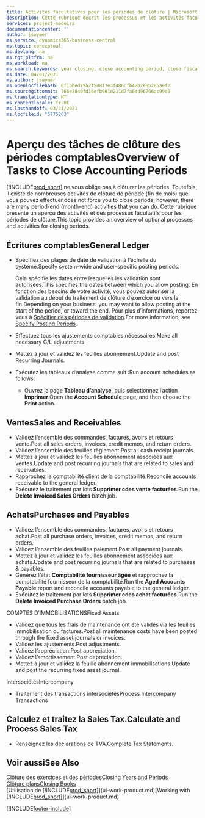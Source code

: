 ```yaml
---
title: Activités facultatives pour les périodes de clôture | Microsoft Docs
description: Cette rubrique décrit les processus et les activités facultatifs pour la clôture des périodes comptables dans Business Central.
services: project-madeira
documentationcenter: ''
author: jswymer
ms.service: dynamics365-business-central
ms.topic: conceptual
ms.devlang: na
ms.tgt_pltfrm: na
ms.workload: na
ms.search.keywords: year closing, close accounting period, close fiscal year, aging, creditor payments, vendor payments
ms.date: 04/01/2021
ms.author: jswymer
ms.openlocfilehash: 6f1bbed79a2f5d817e3f486cfb4207e5b285aef2
ms.sourcegitcommit: 766e2840fd16efb901d211d7fa64d96766ac99d9
ms.translationtype: HT
ms.contentlocale: fr-BE
ms.lasthandoff: 03/31/2021
ms.locfileid: "5775263"
---
```

# <a name="overview-of-tasks-to-close-accounting-periods"></a><span data-ttu-id="81bb1-103">Aperçu des tâches de clôture des périodes comptables</span><span class="sxs-lookup"><span data-stu-id="81bb1-103">Overview of Tasks to Close Accounting Periods</span></span>
[!INCLUDE[prod_short](includes/prod_short.md)] <span data-ttu-id="81bb1-104">ne vous oblige pas à clôturer les périodes. Toutefois, il existe de nombreuses activités de clôture de période (fin de mois) que vous pouvez effectuer.</span><span class="sxs-lookup"><span data-stu-id="81bb1-104">does not force you to close periods, however, there are many period-end (month-end) activities that you can do.</span></span> <span data-ttu-id="81bb1-105">Cette rubrique présente un aperçu des activités et des processus facultatifs pour les périodes de clôture.</span><span class="sxs-lookup"><span data-stu-id="81bb1-105">This topic provides an overview of optional processes and activities for closing periods.</span></span>  

## <a name="general-ledger"></a><span data-ttu-id="81bb1-106">Écritures comptables</span><span class="sxs-lookup"><span data-stu-id="81bb1-106">General Ledger</span></span>
* <span data-ttu-id="81bb1-107">Spécifiez des plages de date de validation à l’échelle du système.</span><span class="sxs-lookup"><span data-stu-id="81bb1-107">Specify system-wide and user-specific posting periods.</span></span>  

    <span data-ttu-id="81bb1-108">Cela spécifie les dates entre lesquelles les validation sont autorisées.</span><span class="sxs-lookup"><span data-stu-id="81bb1-108">This specifies the dates between which you allow posting.</span></span> <span data-ttu-id="81bb1-109">En fonction des besoins de votre activité, vous pouvez autoriser la validation au début du traitement de clôture d’exercice ou vers la fin.</span><span class="sxs-lookup"><span data-stu-id="81bb1-109">Depending on your business, you may want to allow posting at the start of the period, or toward the end.</span></span> <span data-ttu-id="81bb1-110">Pour plus d’informations, reportez vous à [Spécifier des périodes de validation](finance-how-specify-posting-periods.md).</span><span class="sxs-lookup"><span data-stu-id="81bb1-110">For more information, see [Specify Posting Periods](finance-how-specify-posting-periods.md).</span></span>  
* <span data-ttu-id="81bb1-111">Effectuez tous les ajustements comptables nécessaires.</span><span class="sxs-lookup"><span data-stu-id="81bb1-111">Make all necessary G/L adjustments.</span></span>  
* <span data-ttu-id="81bb1-112">Mettez à jour et validez les feuilles abonnement.</span><span class="sxs-lookup"><span data-stu-id="81bb1-112">Update and post Recurring Journals.</span></span>  
  <!--* Process Consolidations-->
* <span data-ttu-id="81bb1-113">Exécutez les tableaux d’analyse comme suit :</span><span class="sxs-lookup"><span data-stu-id="81bb1-113">Run account schedules as follows:</span></span>  
  * <span data-ttu-id="81bb1-114">Ouvrez la page **Tableau d’analyse**, puis sélectionnez l’action **Imprimer**.</span><span class="sxs-lookup"><span data-stu-id="81bb1-114">Open the **Account Schedule** page, and then choose the **Print** action.</span></span>  

## <a name="sales-and-receivables"></a><span data-ttu-id="81bb1-115">Ventes</span><span class="sxs-lookup"><span data-stu-id="81bb1-115">Sales and Receivables</span></span>
* <span data-ttu-id="81bb1-116">Validez l’ensemble des commandes, factures, avoirs et retours vente.</span><span class="sxs-lookup"><span data-stu-id="81bb1-116">Post all sales orders, invoices, credit memos, and return orders.</span></span>  
* <span data-ttu-id="81bb1-117">Validez l’ensemble des feuilles règlement.</span><span class="sxs-lookup"><span data-stu-id="81bb1-117">Post all cash receipt journals.</span></span>  
* <span data-ttu-id="81bb1-118">Mettez à jour et validez les feuilles abonnement associées aux ventes.</span><span class="sxs-lookup"><span data-stu-id="81bb1-118">Update and post recurring journals that are related to sales and receivables.</span></span>  
* <span data-ttu-id="81bb1-119">Rapprochez la comptabilité client de la comptabilité.</span><span class="sxs-lookup"><span data-stu-id="81bb1-119">Reconcile accounts receivable to the general ledger.</span></span>  
* <span data-ttu-id="81bb1-120">Exécutez le traitement par lots **Supprimer cdes vente facturées**.</span><span class="sxs-lookup"><span data-stu-id="81bb1-120">Run the **Delete Invoiced Sales Orders** batch job.</span></span>  

## <a name="purchases-and-payables"></a><span data-ttu-id="81bb1-121">Achats</span><span class="sxs-lookup"><span data-stu-id="81bb1-121">Purchases and Payables</span></span>
* <span data-ttu-id="81bb1-122">Validez l’ensemble des commandes, factures, avoirs et retours achat.</span><span class="sxs-lookup"><span data-stu-id="81bb1-122">Post all purchase orders, invoices, credit memos, and return orders.</span></span>  
* <span data-ttu-id="81bb1-123">Validez l’ensemble des feuilles paiement.</span><span class="sxs-lookup"><span data-stu-id="81bb1-123">Post all payment journals.</span></span>  
* <span data-ttu-id="81bb1-124">Mettez à jour et validez les feuilles abonnement associées aux achats.</span><span class="sxs-lookup"><span data-stu-id="81bb1-124">Update and post recurring journals that are related to purchases & payables.</span></span>  
* <span data-ttu-id="81bb1-125">Générez l’état **Comptabilité fournisseur âgée** et rapprochez la comptabilité fournisseur de la comptabilité.</span><span class="sxs-lookup"><span data-stu-id="81bb1-125">Run the **Aged Accounts Payable** report and reconcile accounts payable to the general ledger.</span></span>  
* <span data-ttu-id="81bb1-126">Exécutez le traitement par lots **Supprimer cdes achat facturées**.</span><span class="sxs-lookup"><span data-stu-id="81bb1-126">Run the **Delete Invoiced Purchase Orders** batch job.</span></span>  

<span data-ttu-id="81bb1-127">COMPTES D’IMMOBILISATIONS</span><span class="sxs-lookup"><span data-stu-id="81bb1-127">Fixed Assets</span></span>
* <span data-ttu-id="81bb1-128">Validez que tous les frais de maintenance ont été validés via les feuilles immobilisation ou factures.</span><span class="sxs-lookup"><span data-stu-id="81bb1-128">Post all maintenance costs have been posted through the fixed asset journals or invoices.</span></span>
* <span data-ttu-id="81bb1-129">Validez les ajustements.</span><span class="sxs-lookup"><span data-stu-id="81bb1-129">Post adjustments.</span></span>
* <span data-ttu-id="81bb1-130">Validez l’appréciation.</span><span class="sxs-lookup"><span data-stu-id="81bb1-130">Post appreciation.</span></span>
* <span data-ttu-id="81bb1-131">Validez l’amortissement.</span><span class="sxs-lookup"><span data-stu-id="81bb1-131">Post depreciation.</span></span>
* <span data-ttu-id="81bb1-132">Mettez à jour et validez la feuille abonnement immobilisations.</span><span class="sxs-lookup"><span data-stu-id="81bb1-132">Update and post the recurring fixed asset journal.</span></span>

<span data-ttu-id="81bb1-133">Intersociétés</span><span class="sxs-lookup"><span data-stu-id="81bb1-133">Intercompany</span></span>
* <span data-ttu-id="81bb1-134">Traitement des transactions intersociétés</span><span class="sxs-lookup"><span data-stu-id="81bb1-134">Process Intercompany Transactions</span></span>

## <a name="calculate-and-process-sales-tax"></a><span data-ttu-id="81bb1-135">Calculez et traitez la Sales Tax.</span><span class="sxs-lookup"><span data-stu-id="81bb1-135">Calculate and Process Sales Tax</span></span>
* <span data-ttu-id="81bb1-136">Renseignez les déclarations de TVA.</span><span class="sxs-lookup"><span data-stu-id="81bb1-136">Complete Tax Statements.</span></span>  

## <a name="see-also"></a><span data-ttu-id="81bb1-137">Voir aussi</span><span class="sxs-lookup"><span data-stu-id="81bb1-137">See Also</span></span>
[<span data-ttu-id="81bb1-138">Clôture des exercices et des périodes</span><span class="sxs-lookup"><span data-stu-id="81bb1-138">Closing Years and Periods</span></span>](year-close-years-periods.md)  
[<span data-ttu-id="81bb1-139">Clôture plans</span><span class="sxs-lookup"><span data-stu-id="81bb1-139">Closing Books</span></span>](year-close-books.md)  
<span data-ttu-id="81bb1-140">[Utilisation de [!INCLUDE[prod_short](includes/prod_short.md)]](ui-work-product.md)</span><span class="sxs-lookup"><span data-stu-id="81bb1-140">[Working with [!INCLUDE[prod_short](includes/prod_short.md)]](ui-work-product.md)</span></span>


[!INCLUDE[footer-include](includes/footer-banner.md)]